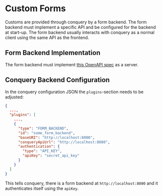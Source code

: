 # Custom Forms

Customs are provided through conquery by a form backend.
The form backend must implement a specific API and be configured for the backend at start-up.
The form backend usually interacts with conquery as a normal client using the same API as the frontend.

## Form Backend Implementation

The form backend must
implement [this OpenAPI spec](../backend/src/main/resources/com/bakdata/conquery/external/openapi-form-backend.yaml) as
a server.

## Conquery Backend Configuration

In the conquery configuration JSON the `plugins`-section needs to be adjusted:

```json
{
  ...,
  "plugins": [
    ...,
    {
      "type": "FORM_BACKEND",
      "id": "some_form_backend",
      "baseURI": "http://localhost:8000",
      "conqueryApiUrl": "http://localhost:8080",
      "authentication": {
        "type": "API_KEY",
        "apiKey": "secret_api_key"
      }
    }
  ]
}
```

This tells conquery, there is a form backend at `http://localhost:8000` and it authenticates itself using the `apiKey`.
